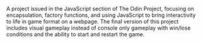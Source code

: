 A project issued in the JavaScript section of The Odin Project, focusing on encapsulation, factory functions, and using JavaScript to bring interactivity to life in game format on a webpage. The final version of this project includes visual gameplay instead of console only gameplay with win/lose conditions and the ability to start and restart the game.
